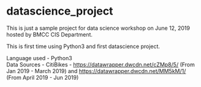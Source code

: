 # datascience_project
This is just a sample project for data science workshop on June 12, 2019 hosted by BMCC CIS Department.

This is first time using Python3 and first datascience project. 

Language used - Python3 <br>
Data Sources - CitiBikes - https://datawrapper.dwcdn.net/cZMp8/5/ (From Jan 2019 - March 2019) and 
                           https://datawrapper.dwcdn.net/MM5kM/1/ (From April 2019 - Jun 2019)
